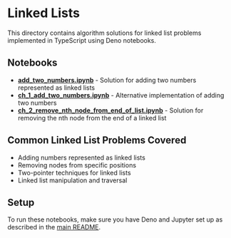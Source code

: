 # Linked Lists

This directory contains algorithm solutions for linked list problems implemented in TypeScript using Deno notebooks.

## Notebooks

- **[add_two_numbers.ipynb](add_two_numbers.ipynb)** - Solution for adding two numbers represented as linked lists
- **[ch_1_add_two_numbers.ipynb](ch_1_add_two_numbers.ipynb)** - Alternative implementation of adding two numbers
- **[ch_2_remove_nth_node_from_end_of_list.ipynb](ch_2_remove_nth_node_from_end_of_list.ipynb)** - Solution for removing the nth node from the end of a linked list

## Common Linked List Problems Covered

- Adding numbers represented as linked lists
- Removing nodes from specific positions
- Two-pointer techniques for linked lists
- Linked list manipulation and traversal

## Setup

To run these notebooks, make sure you have Deno and Jupyter set up as described in the [main README](../README.md).
